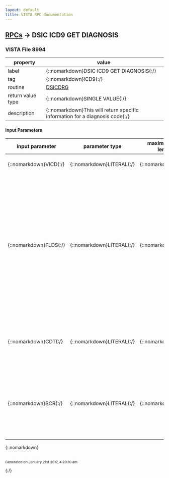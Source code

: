 ```yaml
---
layout: default
title: VISTA RPC documentation
---
```




## [RPCs](TableOfContent.md) &#8594; DSIC ICD9 GET DIAGNOSIS 



### VISTA File 8994 


 property | value 
--- | --- 
 label | {::nomarkdown}DSIC ICD9 GET DIAGNOSIS{:/}
 tag | {::nomarkdown}ICD9{:/}
 routine | [DSICDRG](http://code.osehra.org/dox/Routine_DSICDRG_source.html)
 return value type | {::nomarkdown}SINGLE VALUE{:/}
 description | {::nomarkdown}This will return specific information for a diagnosis code{:/}

#### Input Parameters

| input parameter | parameter type | maximum data length | required | description | 
| --- | --- | --- | --- | --- | 
| {::nomarkdown}VICD{:/} | {::nomarkdown}LITERAL{:/} | {::nomarkdown}7{:/} | {::nomarkdown}true{:/} | {::nomarkdown}This is the ifn or .01 field value from the DIAGNOSIS file (#80){:/} | 
| {::nomarkdown}FLDS{:/} | {::nomarkdown}LITERAL{:/} | {::nomarkdown}50{:/} | {::nomarkdown}true{:/} | {::nomarkdown}This is a \^\-delimited list of field values you wish returned for adiagnosis code. Acceptable field numbers:  ien - return ifn to file 80  .01 - ICD9 NAME (diagnosis code)    3 - DIAGNOSIS (short description 2-30 char)    5 - MAJOR DIAGNOSTIC CATEGORY (external value from 80.3)   10 - DESCRIPTION (long description 1-245 char)  9.5 - USE ONLY WITH SEX (M, F, or <null>)   15 - AGE (N:newborn;P:pediatric;A:adult)  100 - INACTIVE (1 or <null>)  101 - UNACCEPTABLE AS PRINCIPAL DX (1 if not acceptable)  102 - INACTIVE DATE Default value:  ien^.01^3{:/} | 
| {::nomarkdown}CDT{:/} | {::nomarkdown}LITERAL{:/} | {::nomarkdown}14{:/} | {::nomarkdown}true{:/} | {::nomarkdown}This date is optional.  It can be <null>, TODAY, NOW, or a internal Fileman format date.  Default value is TODAY.  This date will be used to check if the code was active as of that date. This parameter is not used at this time{:/} | 
| {::nomarkdown}SCR{:/} | {::nomarkdown}LITERAL{:/} | {::nomarkdown}2{:/} | {::nomarkdown}true{:/} | {::nomarkdown}This is a single or double character code used to screen out diagnoses.  SCR = \A\ - default value - return only active codes        \U\ - return codes which are acceptable as a principal diagnosis        \N\ - do not screen out any codes       \AU\ - return codes which are both active and acceptable as a              principal diagnosis{:/} | 

{::nomarkdown} <br/><br/><p style="font-size: 11px">Generated on January 21st 2017, 4:20:10 am</p>{:/}